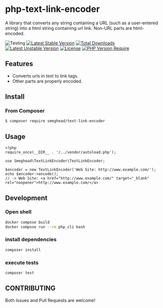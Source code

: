# php-text-link-encoder

A library that converts any string containing a URL (such as a user-entered string) into a html string containing url link. Non-URL parts are html-encoded.

![Testing](https://github.com/smeghead/php-text-link-encoder/actions/workflows/php.yml/badge.svg?event=push) [![Latest Stable Version](http://poser.pugx.org/smeghead/text-link-encoder/v)](https://packagist.org/packages/smeghead/text-link-encoder) [![Total Downloads](http://poser.pugx.org/smeghead/text-link-encoder/downloads)](https://packagist.org/packages/smeghead/text-link-encoder) [![Latest Unstable Version](http://poser.pugx.org/smeghead/text-link-encoder/v/unstable)](https://packagist.org/packages/smeghead/text-link-encoder) [![License](http://poser.pugx.org/smeghead/text-link-encoder/license)](https://packagist.org/packages/smeghead/text-link-encoder) [![PHP Version Require](http://poser.pugx.org/smeghead/text-link-encoder/require/php)](https://packagist.org/packages/smeghead/text-link-encoder)

## Features

 * Converts urls in text to link tags.
 * Other parts are properly encoded.

## Install

### From Composer

```bash
$ composer require smeghead/text-link-encoder
```

## Usage

```
<?php
require_once(__DIR__ . '/../vendor/autoload.php');

use Smeghead\TextLinkEncoder\TextLinkEncoder;

$encoder = new TextLinkEncoder('Web Site: http://www.example.com/');
echo $encoder->encode();
// -> Web Site: <a href="http://www.example.com/" target="_blank" rel="noopener">http://www.example.com/</a>
```

## Development

### Open shell

```bash
docker compose build
docker compose run --rm php_cli bash
```

### install dependencies

```bash
composer install
```

### execute tests

```bash
composer test
```

## CONTRIBUTING

Both Issues and Pull Requests are welcome!
